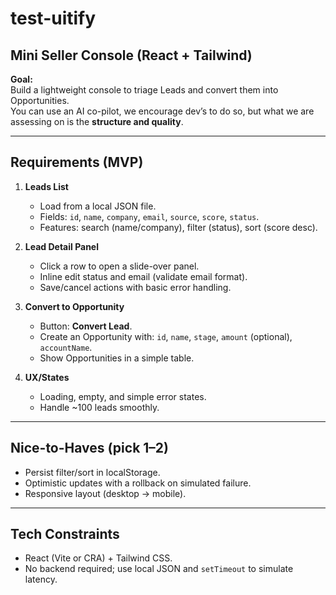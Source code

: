 # test-uitify

## Mini Seller Console (React + Tailwind)

**Goal:**  
Build a lightweight console to triage Leads and convert them into Opportunities.  
You can use an AI co-pilot, we encourage dev’s to do so, but what we are assessing on is the **structure and quality**.

---

## Requirements (MVP)

1. **Leads List**
   - Load from a local JSON file.
   - Fields: `id`, `name`, `company`, `email`, `source`, `score`, `status`.
   - Features: search (name/company), filter (status), sort (score desc).

2. **Lead Detail Panel**
   - Click a row to open a slide-over panel.
   - Inline edit status and email (validate email format).
   - Save/cancel actions with basic error handling.

3. **Convert to Opportunity**
   - Button: **Convert Lead**.
   - Create an Opportunity with: `id`, `name`, `stage`, `amount` (optional), `accountName`.
   - Show Opportunities in a simple table.

4. **UX/States**
   - Loading, empty, and simple error states.
   - Handle ~100 leads smoothly.

---

## Nice-to-Haves (pick 1–2)

- Persist filter/sort in localStorage.  
- Optimistic updates with a rollback on simulated failure.  
- Responsive layout (desktop → mobile).  

---

## Tech Constraints

- React (Vite or CRA) + Tailwind CSS.  
- No backend required; use local JSON and `setTimeout` to simulate latency.  
